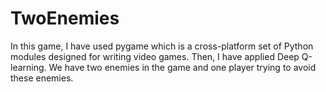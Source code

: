 # TwoEnemies

In this game, I have used pygame which is a cross-platform set of Python modules designed for writing video games. Then, I have applied Deep Q-learning. We have two enemies in the game and one player trying to avoid these enemies.
